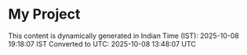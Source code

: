 # My Project

This content is dynamically generated in Indian Time (IST): 2025-10-08 19:18:07 IST
Converted to UTC: 2025-10-08 13:48:07 UTC
